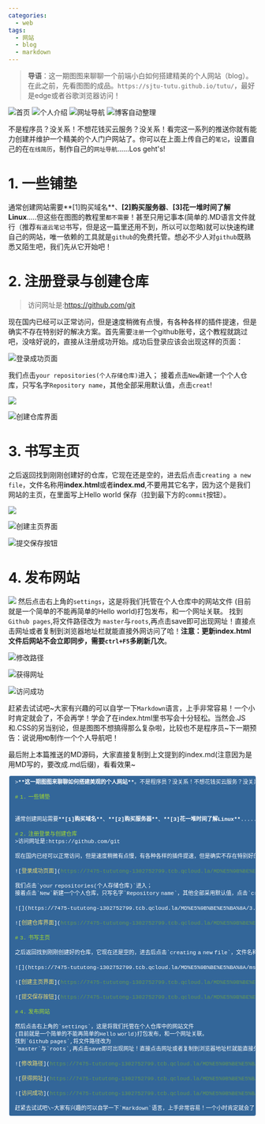 ```yaml
---
categories:
  - web
tags:
  - 网站
  - blog
  - markdown
---
```


>**导语**：这一期图图来聊聊一个前端小白如何搭建精美的个人网站（blog）。在此之前，先看图图的成品。`https://sjtu-tutu.github.io/tutu/`，最好是edge或者谷歌浏览器访问！

![首页](https://7475-tututong-1302752799.tcb.qcloud.la/MD%E5%9B%BE%E5%BA%8A/aa.jpg?sign=8315df5ef989d25bdfa6111fff913537&t=1596585780)
![个人介绍](https://7475-tututong-1302752799.tcb.qcloud.la/MD%E5%9B%BE%E5%BA%8A/bb.png?sign=0d8634d4582e964894755e68b91fd81b&t=1596585802)
![网址导航](https://7475-tututong-1302752799.tcb.qcloud.la/MD%E5%9B%BE%E5%BA%8A/cc.png?sign=174ee4049f8567a1cc77117ef7062114&t=1596585821)
![博客自动整理](https://7475-tututong-1302752799.tcb.qcloud.la/MD%E5%9B%BE%E5%BA%8A/msedge_ViJTPB5FnR.png?sign=957fdc7eb127cb874bde5c099c765d4a&t=1596585977)


不是程序员？没关系！不想花钱买云服务？没关系！看完这一系列的推送你就有能力创建并维护一个精美的个人门户网站了。你可以在上面上传自己的`笔记`，设置自己的在`在线简历`，制作自己的`网址导航`......Los geht's!

# 1. 一些铺垫


通常创建网站需要**[1]购买域名**、**[2]购买服务器**、**[3]花一堆时间了解Linux**.....但这些在图图的教程里`都不需要`！甚至只用记事本(简单的.MD语言文件就行（推荐`有道云笔记`书写，但是这一篇里还用不到，所以可以忽略)就可以快速构建自己的网站，唯一依赖的工具就是`github`的免费托管。想必不少人对`github`既熟悉又陌生吧，我们先从它开始吧！

# 2. 注册登录与创建仓库
>访问网址是:https://github.com/git

现在国内已经可以正常访问，但是速度稍微有点慢，有各种各样的插件提速，但是确实不存在特别好的解决方案。首先需要`注册`一个github账号，这个教程就跳过吧，没啥好说的，直接从注册成功开始。成功后登录应该会出现这样的页面：

![登录成功页面](https://7475-tututong-1302752799.tcb.qcloud.la/MD%E5%9B%BE%E5%BA%8A/msedge_w0oNdFnwBm.png?sign=6b89a08919afff4c28955455086d8953&t=1596583587)

我们点击`your repositories(个人存储仓库)`进入；
接着点击`New`新建一个个人仓库，只写名字`Repository name`，其他全部采用默认值，点击`creat`!

![](https://7475-tututong-1302752799.tcb.qcloud.la/MD%E5%9B%BE%E5%BA%8A/3.png?sign=6b4b9a7271bff38b1f6ac5b6227e0bd0&t=1596583665)

![创建仓库界面](https://7475-tututong-1302752799.tcb.qcloud.la/MD%E5%9B%BE%E5%BA%8A/5.png?sign=8929502f0a513c992c30d8d23d716743&t=1596583357)

# 3. 书写主页

之后返回找到刚刚创建好的仓库，它现在还是空的，进去后点击`creating a new file`，文件名称用**index.html**或者**index.md**,不要用其它名字，因为这个是我们网站的主页，在里面写上Hello world 保存（拉到最下方的`commit`按钮）。

![](https://7475-tututong-1302752799.tcb.qcloud.la/MD%E5%9B%BE%E5%BA%8A/msedge_ujcNO5143V.png?sign=9ace7127e024d681dba61c0f7e843b48&t=1596583515)

![创建主页界面](https://7475-tututong-1302752799.tcb.qcloud.la/MD%E5%9B%BE%E5%BA%8A/msedge_8Xujwn5lJy.png?sign=faa2291405dd0cfb72b8799e564e16d7&t=1596583882)

![提交保存按钮](https://7475-tututong-1302752799.tcb.qcloud.la/MD%E5%9B%BE%E5%BA%8A/msedge_O2Of5lmFul.png?sign=40a1096ba8a5d2bf6fd9ecdccbf592d6&t=1596583942)

# 4. 发布网站

![](https://7475-tututong-1302752799.tcb.qcloud.la/MD%E5%9B%BE%E5%BA%8A/msedge_yGgjPGWrYh.png?sign=b68bfe6657e4dadab169afc50d232d6c&t=1596587008)
然后点击右上角的`settings`，这是将我们托管在个人仓库中的网站文件
(目前就是一个简单的不能再简单的Hello world)打包发布，和一个网址关联。
找到`Github pages`,将文件路径改为
`master`与`roots`,再点击save即可出现网址！直接点击网址或者复制到浏览器地址栏就能直接外网访问了哈！**注意：更新index.html文件后网站不会立即同步，需要`ctrl+F5`多刷新几次**。

![修改路径](https://7475-tututong-1302752799.tcb.qcloud.la/MD%E5%9B%BE%E5%BA%8A/msedge_kScy6aKWyb.png?sign=e3526261a1a37f756ee33cd82de4bc22&t=1596584201)

![获得网址](https://7475-tututong-1302752799.tcb.qcloud.la/MD%E5%9B%BE%E5%BA%8A/msedge_qNs08sXjIS.png?sign=60c0cddbbb2fcd841c1de1e22476bdb5&t=1596584063)

![访问成功](https://7475-tututong-1302752799.tcb.qcloud.la/MD%E5%9B%BE%E5%BA%8A/msedge_I3VGiW8M37.png?sign=6f31f6291c5071f6d661f16dd7582c65&t=1596584254)

赶紧去试试吧\~大家有兴趣的可以自学一下`Markdown`语言，上手非常容易！一个小时肯定就会了，不会再学！学会了在index.html里书写会十分轻松。当然会.JS和.CSS的另当别论，但是图图不想搞得那么复杂啦，比较也不是程序员~下一期预告：说说用`MD`制作一个个人导航吧！

最后附上本篇推送的MD源码，大家直接复制到上文提到的index.md(注意因为是用MD写的，要改成.md后缀)，看看效果~
<div class="output_wrapper" id="output_wrapper_id" style="font-size: 16px; color: rgb(62, 62, 62); line-height: 1.6; word-spacing: 0px; letter-spacing: 0px; font-family: 'Helvetica Neue', Helvetica, 'Hiragino Sans GB', 'Microsoft YaHei', Arial, sans-serif;"><pre style="font-size: inherit; color: inherit; line-height: inherit; margin: 0px; padding: 0px;"><code class="hljs markdown" style="overflow-wrap: break-word; margin: 0px 2px; line-height: 15px; font-size: 11px; font-weight: normal; word-spacing: -3px; letter-spacing: 0px; font-family: Consolas, Inconsolata, Courier, monospace; border-radius: 3px; border-width: 1px 1px 1px 6px; border-style: solid; border-color: rgb(51, 102, 153); color: rgb(255, 255, 255); background: rgb(51, 102, 153); overflow-x: auto; padding: 0.5em; white-space: pre !important; word-wrap: normal !important; word-break: normal !important; overflow: auto !important; display: -webkit-box !important;">&gt;<span class="hljs-strong" style="font-size: inherit; color: inherit; line-height: inherit; margin: 0px; padding: 0px; font-weight: bold; word-wrap: inherit !important; word-break: inherit !important;">**这一期图图来聊聊如何搭建美观的个人网站**</span>。不是程序员？没关系！不想花钱买云服务？没关系！看完这一系列的推送你就有能力创建并维护一个精美的个人门户网站了。你可以在上面上传自己的<span class="hljs-code" style="font-size: inherit; color: inherit; line-height: inherit; margin: 0px; padding: 0px; word-wrap: inherit !important; word-break: inherit !important;">`笔记`</span>，设置自己的在<span class="hljs-code" style="font-size: inherit; color: inherit; line-height: inherit; margin: 0px; padding: 0px; word-wrap: inherit !important; word-break: inherit !important;">`在线简历`</span>，制作自己的<span class="hljs-code" style="font-size: inherit; color: inherit; line-height: inherit; margin: 0px; padding: 0px; word-wrap: inherit !important; word-break: inherit !important;">`网址导航`</span>......Los&nbsp;geht's!<br><br><span class="hljs-section" style="font-size: inherit; line-height: inherit; margin: 0px; padding: 0px; color: rgb(165, 218, 45); word-wrap: inherit !important; word-break: inherit !important;">#&nbsp;1.&nbsp;一些铺垫</span><br><br><br>通常创建网站需要<span class="hljs-strong" style="font-size: inherit; color: inherit; line-height: inherit; margin: 0px; padding: 0px; font-weight: bold; word-wrap: inherit !important; word-break: inherit !important;">**[1]购买域名**</span>、<span class="hljs-strong" style="font-size: inherit; color: inherit; line-height: inherit; margin: 0px; padding: 0px; font-weight: bold; word-wrap: inherit !important; word-break: inherit !important;">**[2]购买服务器**</span>、<span class="hljs-strong" style="font-size: inherit; color: inherit; line-height: inherit; margin: 0px; padding: 0px; font-weight: bold; word-wrap: inherit !important; word-break: inherit !important;">**[3]花一堆时间了解Linux**</span>.....但这些在图图的教程里<span class="hljs-code" style="font-size: inherit; color: inherit; line-height: inherit; margin: 0px; padding: 0px; word-wrap: inherit !important; word-break: inherit !important;">`都不需要`</span>！甚至只用记事本(简单的.MD语言文件就行（推荐<span class="hljs-code" style="font-size: inherit; color: inherit; line-height: inherit; margin: 0px; padding: 0px; word-wrap: inherit !important; word-break: inherit !important;">`有道云笔记`</span>书写，但是这一篇里还用不到，所以可以忽略)就可以快速构建自己的网站，唯一依赖的工具就是<span class="hljs-code" style="font-size: inherit; color: inherit; line-height: inherit; margin: 0px; padding: 0px; word-wrap: inherit !important; word-break: inherit !important;">`github`</span>的免费托管。想必不少人对<span class="hljs-code" style="font-size: inherit; color: inherit; line-height: inherit; margin: 0px; padding: 0px; word-wrap: inherit !important; word-break: inherit !important;">`github`</span>既熟悉又陌生吧，我们先从它开始吧！<br><br><span class="hljs-section" style="font-size: inherit; line-height: inherit; margin: 0px; padding: 0px; color: rgb(165, 218, 45); word-wrap: inherit !important; word-break: inherit !important;">#&nbsp;2.&nbsp;注册登录与创建仓库</span><br>&gt;访问网址是:https://github.com/git<br><br>现在国内已经可以正常访问，但是速度稍微有点慢，有各种各样的插件提速，但是确实不存在特别好的解决方案。首先需要<span class="hljs-code" style="font-size: inherit; color: inherit; line-height: inherit; margin: 0px; padding: 0px; word-wrap: inherit !important; word-break: inherit !important;">`注册`</span>一个github账号，这个教程就跳过吧，没啥好说的，直接从注册成功开始。成功后登录应该会出现这样的页面：<br><br>![<span class="hljs-string" style="font-size: inherit; line-height: inherit; margin: 0px; padding: 0px; color: rgb(238, 220, 112); word-wrap: inherit !important; word-break: inherit !important;">登录成功页面</span>](<span class="hljs-link" style="font-size: inherit; line-height: inherit; margin: 0px; padding: 0px; color: rgb(98, 151, 85); word-wrap: inherit !important; word-break: inherit !important;">https://7475-tututong-1302752799.tcb.qcloud.la/MD%E5%9B%BE%E5%BA%8A/msedge_w0oNdFnwBm.png?sign=6b89a08919afff4c28955455086d8953&amp;t=1596583587</span>)<br><br>我们点击<span class="hljs-code" style="font-size: inherit; color: inherit; line-height: inherit; margin: 0px; padding: 0px; word-wrap: inherit !important; word-break: inherit !important;">`your&nbsp;repositories(个人存储仓库)`</span>进入；<br>接着点击<span class="hljs-code" style="font-size: inherit; color: inherit; line-height: inherit; margin: 0px; padding: 0px; word-wrap: inherit !important; word-break: inherit !important;">`New`</span>新建一个个人仓库，只写名字<span class="hljs-code" style="font-size: inherit; color: inherit; line-height: inherit; margin: 0px; padding: 0px; word-wrap: inherit !important; word-break: inherit !important;">`Repository&nbsp;name`</span>，其他全部采用默认值，点击<span class="hljs-code" style="font-size: inherit; color: inherit; line-height: inherit; margin: 0px; padding: 0px; word-wrap: inherit !important; word-break: inherit !important;">`creat`</span>!<br><br>![](https://7475-tututong-1302752799.tcb.qcloud.la/MD%E5%9B%BE%E5%BA%8A/3.png?sign=6b4b9a7271bff38b1f6ac5b6227e0bd0&amp;t=1596583665)<br><br>![<span class="hljs-string" style="font-size: inherit; line-height: inherit; margin: 0px; padding: 0px; color: rgb(238, 220, 112); word-wrap: inherit !important; word-break: inherit !important;">创建仓库界面</span>](<span class="hljs-link" style="font-size: inherit; line-height: inherit; margin: 0px; padding: 0px; color: rgb(98, 151, 85); word-wrap: inherit !important; word-break: inherit !important;">https://7475-tututong-1302752799.tcb.qcloud.la/MD%E5%9B%BE%E5%BA%8A/5.png?sign=8929502f0a513c992c30d8d23d716743&amp;t=1596583357</span>)<br><br><span class="hljs-section" style="font-size: inherit; line-height: inherit; margin: 0px; padding: 0px; color: rgb(165, 218, 45); word-wrap: inherit !important; word-break: inherit !important;">#&nbsp;3.&nbsp;书写主页</span><br><br>之后返回找到刚刚创建好的仓库，它现在还是空的，进去后点击<span class="hljs-code" style="font-size: inherit; color: inherit; line-height: inherit; margin: 0px; padding: 0px; word-wrap: inherit !important; word-break: inherit !important;">`creating&nbsp;a&nbsp;new&nbsp;file`</span>，文件名称用<span class="hljs-strong" style="font-size: inherit; color: inherit; line-height: inherit; margin: 0px; padding: 0px; font-weight: bold; word-wrap: inherit !important; word-break: inherit !important;">**Index.html**</span>,不要用其它名字，因为这个是我们网站的主页，在里面写上Hello&nbsp;world&nbsp;保存（拉到最下方的<span class="hljs-code" style="font-size: inherit; color: inherit; line-height: inherit; margin: 0px; padding: 0px; word-wrap: inherit !important; word-break: inherit !important;">`commit`</span>按钮）。<br><br>![](https://7475-tututong-1302752799.tcb.qcloud.la/MD%E5%9B%BE%E5%BA%8A/msedge_ujcNO5143V.png?sign=9ace7127e024d681dba61c0f7e843b48&amp;t=1596583515)<br><br>![<span class="hljs-string" style="font-size: inherit; line-height: inherit; margin: 0px; padding: 0px; color: rgb(238, 220, 112); word-wrap: inherit !important; word-break: inherit !important;">创建主页界面</span>](<span class="hljs-link" style="font-size: inherit; line-height: inherit; margin: 0px; padding: 0px; color: rgb(98, 151, 85); word-wrap: inherit !important; word-break: inherit !important;">https://7475-tututong-1302752799.tcb.qcloud.la/MD%E5%9B%BE%E5%BA%8A/msedge_8Xujwn5lJy.png?sign=faa2291405dd0cfb72b8799e564e16d7&amp;t=1596583882</span>)<br><br>![<span class="hljs-string" style="font-size: inherit; line-height: inherit; margin: 0px; padding: 0px; color: rgb(238, 220, 112); word-wrap: inherit !important; word-break: inherit !important;">提交保存按钮</span>](<span class="hljs-link" style="font-size: inherit; line-height: inherit; margin: 0px; padding: 0px; color: rgb(98, 151, 85); word-wrap: inherit !important; word-break: inherit !important;">https://7475-tututong-1302752799.tcb.qcloud.la/MD%E5%9B%BE%E5%BA%8A/msedge_O2Of5lmFul.png?sign=40a1096ba8a5d2bf6fd9ecdccbf592d6&amp;t=1596583942</span>)<br><br><span class="hljs-section" style="font-size: inherit; line-height: inherit; margin: 0px; padding: 0px; color: rgb(165, 218, 45); word-wrap: inherit !important; word-break: inherit !important;">#&nbsp;4.&nbsp;发布网站</span><br><br>然后点击右上角的<span class="hljs-code" style="font-size: inherit; color: inherit; line-height: inherit; margin: 0px; padding: 0px; word-wrap: inherit !important; word-break: inherit !important;">`settings`</span>，这是将我们托管在个人仓库中的网站文件<br>(目前就是一个简单的不能再简单的Hello&nbsp;world)打包发布，和一个网址关联。<br>找到<span class="hljs-code" style="font-size: inherit; color: inherit; line-height: inherit; margin: 0px; padding: 0px; word-wrap: inherit !important; word-break: inherit !important;">`Github&nbsp;pages`</span>,将文件路径改为<br><span class="hljs-code" style="font-size: inherit; color: inherit; line-height: inherit; margin: 0px; padding: 0px; word-wrap: inherit !important; word-break: inherit !important;">`master`</span>与<span class="hljs-code" style="font-size: inherit; color: inherit; line-height: inherit; margin: 0px; padding: 0px; word-wrap: inherit !important; word-break: inherit !important;">`roots`</span>,再点击save即可出现网址！直接点击网址或者复制到浏览器地址栏就能直接外网访问了哈！<br><br>![<span class="hljs-string" style="font-size: inherit; line-height: inherit; margin: 0px; padding: 0px; color: rgb(238, 220, 112); word-wrap: inherit !important; word-break: inherit !important;">修改路径</span>](<span class="hljs-link" style="font-size: inherit; line-height: inherit; margin: 0px; padding: 0px; color: rgb(98, 151, 85); word-wrap: inherit !important; word-break: inherit !important;">https://7475-tututong-1302752799.tcb.qcloud.la/MD%E5%9B%BE%E5%BA%8A/msedge_kScy6aKWyb.png?sign=e3526261a1a37f756ee33cd82de4bc22&amp;t=1596584201</span>)<br><br>![<span class="hljs-string" style="font-size: inherit; line-height: inherit; margin: 0px; padding: 0px; color: rgb(238, 220, 112); word-wrap: inherit !important; word-break: inherit !important;">获得网址</span>](<span class="hljs-link" style="font-size: inherit; line-height: inherit; margin: 0px; padding: 0px; color: rgb(98, 151, 85); word-wrap: inherit !important; word-break: inherit !important;">https://7475-tututong-1302752799.tcb.qcloud.la/MD%E5%9B%BE%E5%BA%8A/msedge_qNs08sXjIS.png?sign=60c0cddbbb2fcd841c1de1e22476bdb5&amp;t=1596584063</span>)<br><br>![<span class="hljs-string" style="font-size: inherit; line-height: inherit; margin: 0px; padding: 0px; color: rgb(238, 220, 112); word-wrap: inherit !important; word-break: inherit !important;">访问成功</span>](<span class="hljs-link" style="font-size: inherit; line-height: inherit; margin: 0px; padding: 0px; color: rgb(98, 151, 85); word-wrap: inherit !important; word-break: inherit !important;">https://7475-tututong-1302752799.tcb.qcloud.la/MD%E5%9B%BE%E5%BA%8A/msedge_I3VGiW8M37.png?sign=6f31f6291c5071f6d661f16dd7582c65&amp;t=1596584254</span>)<br><br>赶紧去试试吧\~大家有兴趣的可以自学一下<span class="hljs-code" style="font-size: inherit; color: inherit; line-height: inherit; margin: 0px; padding: 0px; word-wrap: inherit !important; word-break: inherit !important;">`Markdown`</span>语言，上手非常容易！一个小时肯定就会了，不会再学！学会了在index.html里书写会十分轻松。当然会.JS和.CSS的另当别论，但是图图不想搞得那么复杂啦，比较也不是程序员~下一期预告：说说用<span class="hljs-code" style="font-size: inherit; color: inherit; line-height: inherit; margin: 0px; padding: 0px; word-wrap: inherit !important; word-break: inherit !important;">`MD`</span>制作一个个人导航吧！<br></code></pre></div>
